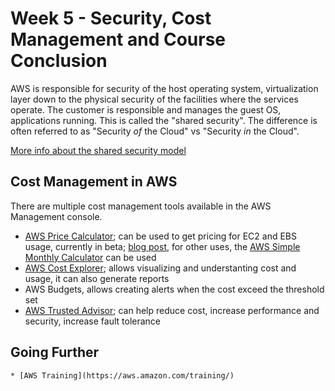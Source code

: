 # Week 5 - Security, Cost Management and Course Conclusion

AWS is responsible for security of the host operating system, virtualization layer down to the physical security of the facilities where the services operate. The customer is responsible and manages the guest OS, applications running. This is called the "shared security". The difference is often referred to as "Security *of* the Cloud" vs "Security *in* the Cloud".

[More info about the shared security model](https://aws.amazon.com/compliance/shared-responsibility-model/)

## Cost Management in AWS

There are multiple cost management tools available in the AWS Management console.

  * [AWS Price Calculator](https://calculator.aws/#/); can be used to get pricing for EC2 and EBS usage, currently in beta; [blog post](https://aws.amazon.com/blogs/aws/check-it-out-new-aws-pricing-calculator-for-ec2-and-ebs/), for other uses, the [AWS Simple Monthly Calculator](https://calculator.s3.amazonaws.com/index.html) can be used 
  * [AWS Cost Explorer](https://aws.amazon.com/aws-cost-management/aws-cost-explorer/); allows visualizing and understanting cost and usage, it can also generate reports
  * AWS Budgets, allows creating alerts when the cost exceed the threshold set
  * [AWS Trusted Advisor](https://aws.amazon.com/premiumsupport/trustedadvisor/); can help reduce cost, increase performance and security, increase fault tolerance


  ## Going Further

    * [AWS Training](https://aws.amazon.com/training/)
    

